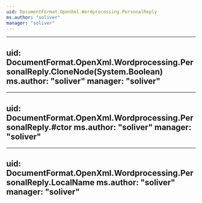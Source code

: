 ```yaml
---
uid: DocumentFormat.OpenXml.Wordprocessing.PersonalReply
ms.author: "soliver"
manager: "soliver"
---
```


---
uid: DocumentFormat.OpenXml.Wordprocessing.PersonalReply.CloneNode(System.Boolean)
ms.author: "soliver"
manager: "soliver"
---

---
uid: DocumentFormat.OpenXml.Wordprocessing.PersonalReply.#ctor
ms.author: "soliver"
manager: "soliver"
---

---
uid: DocumentFormat.OpenXml.Wordprocessing.PersonalReply.LocalName
ms.author: "soliver"
manager: "soliver"
---
